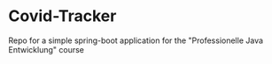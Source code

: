 # Covid-Tracker
Repo for a simple spring-boot application for the "Professionelle Java Entwicklung" course
